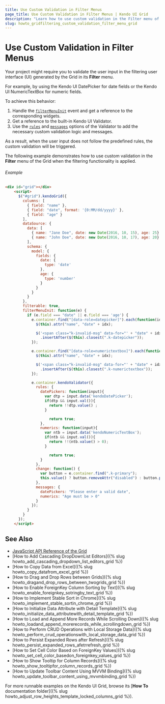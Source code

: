 ```yaml
---
title: Use Custom Validation in Filter Menus
page_title: Use Custom Validation in Filter Menus | Kendo UI Grid
description: "Learn how to use custom validation in the Filter menu of the Kendo UI Grid when the filtering functionality is applied."
slug: howto_gridfiltering_custom_validation_filter_menu_grid
---
```


# Use Custom Validation in Filter Menus

Your project might require you to validate the user input in the filtering user interface (UI) generated by the Grid in its **Filter** menu.

For example, by using the Kendo UI DatePicker for date fields or the Kendo UI NumericTextBox for numeric fields.

To achieve this behavior:

1. Handle the [`filterMenuInit`](/api/javascript/ui/grid/events/filtermenuinit) event and get a reference to the corresponding widgets.
2. Get a reference to the built-in Kendo UI Validator.
3. Use the [`rules`](/api/javascript/ui/validator/configuration/rules) and [`messages`](/api/javascript/ui/validator/configuration/messages) options of the Validator to add the necessary custom validation logic and messages.

As a result, when the user input does not follow the predefined rules, the custom validation will be triggered.

The following example demonstrates how to use custom validation in the **Filter** menu of the Grid when the filtering functionality is applied.

###### Example

```html
<div id="grid"></div>
    <script>
      $("#grid").kendoGrid({
        columns: [
          { field: "name" },
          { field: "date", format: '{0:MM/dd/yyyy}' },
          { field: "age" }
        ],
        dataSource: {
          data: [
            { name: "Jane Doe", date: new Date(2016, 10, 15), age: 25},
            { name: "John Doe", date: new Date(2016, 10, 17), age: 20}
          ],
          schema: {
            model: {
              fields: {
                date: {
                  type: 'date'
                },
                age: {
                  type: 'number'
                }
              }
            }
          }
        },
        filterable: true,
        filterMenuInit: function(e) {
          if (e.field === "date" || e.field === 'age') {
            e.container.find("[data-role=datepicker]").each(function(idx) {
              $(this).attr("name", "date" + idx);

              $('<span class="k-invalid-msg" data-for="' + "date" + idx + '"></span>')
                .insertAfter($(this).closest(".k-datepicker"));
            });

            e.container.find("[data-role=numerictextbox]").each(function(idx) {
              $(this).attr("name", "date" + idx);

              $('<span class="k-invalid-msg" data-for="' + "date" + idx + '"></span>')
                .insertAfter($(this).closest(".k-numerictextbox"));
            });

            e.container.kendoValidator({
              rules: {
                datePickers: function(input){
                  var dtp = input.data('kendoDatePicker');
                  if(dtp && input.val()){
                    return !!dtp.value() ;
                  }

                	return true;
                },
                numerics: function(input){
                  var ntb = input.data('kendoNumericTextBox');
                  if(ntb && input.val()){
                    return !!(ntb.value() > 0);
                  }

                	return true;
                }
              },
              change: function() {
                var button = e.container.find(".k-primary");
                this.value() ? button.removeAttr("disabled") : button.prop("disabled", "disabled")
              },
              messages: {
                datePickers: "Please enter a valid date",
                numerics: "Age must be > 0"
              }
            });
          }
        }
      });
    </script>
```

## See Also

* [JavaScript API Reference of the Grid](/api/javascript/ui/grid)
* [How to Add Cascading DropDownList Editors]({% slug howto_add_cascading_dropdown_list_editors_grid %})
* [How to Copy Data from Excel]({% slug howto_copy_datafrom_excel_grid %})
* [How to Drag and Drop Rows between Grids]({% slug howto_dragand_drop_rows_between_twogrids_grid %})
* [How to Enable ForeignKey Column Sorting by Text]({% slug howto_enable_foreignkey_sotringby_text_grid %})
* [How to Implement Stable Sort in Chrome]({% slug howto_implement_stable_sortin_chrome_grid %})
* [How to Initialize Data Attribute with Detail Template]({% slug howto_initialize_data_attributewith_detail_template_grid %})
* [How to Load and Append More Records While Scrolling Down]({% slug howto_loadand_append_morerecords_while_scrollingdown_grid %})
* [How to Perform CRUD Operations with Local Storage Data]({% slug howto_perform_crud_operationswith_local_storage_data_grid %})
* [How to Persist Expanded Rows after Refresh]({% slug howto_persist_expanded_rows_afetrrefresh_grid %})
* [How to Set Cell Color Based on ForeignKey Values]({% slug howto_set_cell_color_basedon_foreignkey_values_grid %})
* [How to Show Tooltip for Column Records]({% slug howto_show_tooltipfor_column_records_grid %})
* [How to Update Toolbar Content Using MVVM Binding]({% slug howto_update_toolbar_content_using_mvvmbinding_grid %})

For more runnable examples on the Kendo UI Grid, browse its [**How To** documentation folder]({% slug howto_adjust_row_heights_template_locked_columns_grid %}).
